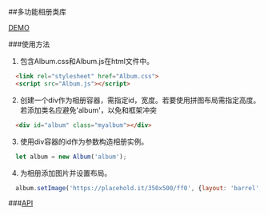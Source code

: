 ##多功能相册类库

[DEMO](http://object101.github.io/IFE/task51/demo/index.html)

###使用方法
1. 包含Album.css和Album.js在html文件中。
~~~html
  <link rel="stylesheet" href="Album.css">
  <script src="Album.js"></script>
~~~

2. 创建一个div作为相册容器，需指定id，宽度。若要使用拼图布局需指定高度。若添加类名应避免'album'，以免和框架冲突
~~~html
  <div id="album" class="myalbum"></div>
~~~

3. 使用div容器的id作为参数构造相册实例。
~~~javascript
  let album = new Album('album');
~~~

4. 为相册添加图片并设置布局。
~~~javascript
  album.setImage('https://placehold.it/350x500/ff0', {layout: 'barrel', baseHeight: 300});
~~~


###[API](./out/Album.js.html)
  